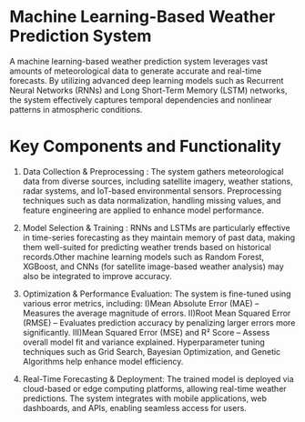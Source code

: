 # Machine Learning-Based Weather Prediction System
A machine learning-based weather prediction system leverages vast amounts of meteorological data to generate accurate and real-time forecasts. By utilizing advanced deep learning models such as Recurrent Neural Networks (RNNs) and Long Short-Term Memory (LSTM) networks, the system effectively captures temporal dependencies and nonlinear patterns in atmospheric conditions.

# Key Components and Functionality

1. Data Collection & Preprocessing :
The system gathers meteorological data from diverse sources, including satellite imagery, weather stations, radar systems, and IoT-based environmental sensors.
Preprocessing techniques such as data normalization, handling missing values, and feature engineering are applied to enhance model performance.

2. Model Selection & Training :
RNNs and LSTMs are particularly effective in time-series forecasting as they maintain memory of past data, making them well-suited for predicting weather trends based on historical records.Other machine learning models such as Random Forest, XGBoost, and CNNs (for satellite image-based weather analysis) may also be integrated to improve accuracy.

 3. Optimization & Performance Evaluation:
 The system is fine-tuned using various error metrics, including:
   I)Mean Absolute Error (MAE) – Measures the average magnitude of errors.
  II)Root Mean Squared Error (RMSE) – Evaluates prediction accuracy by penalizing larger errors more significantly.
 III)Mean Squared Error (MSE) and R² Score – Assess overall model fit and variance explained.
Hyperparameter tuning techniques such as Grid Search, Bayesian Optimization, and Genetic Algorithms help enhance model efficiency.

4. Real-Time Forecasting & Deployment:
The trained model is deployed via cloud-based or edge computing platforms, allowing real-time weather predictions.
The system integrates with mobile applications, web dashboards, and APIs, enabling seamless access for users.
